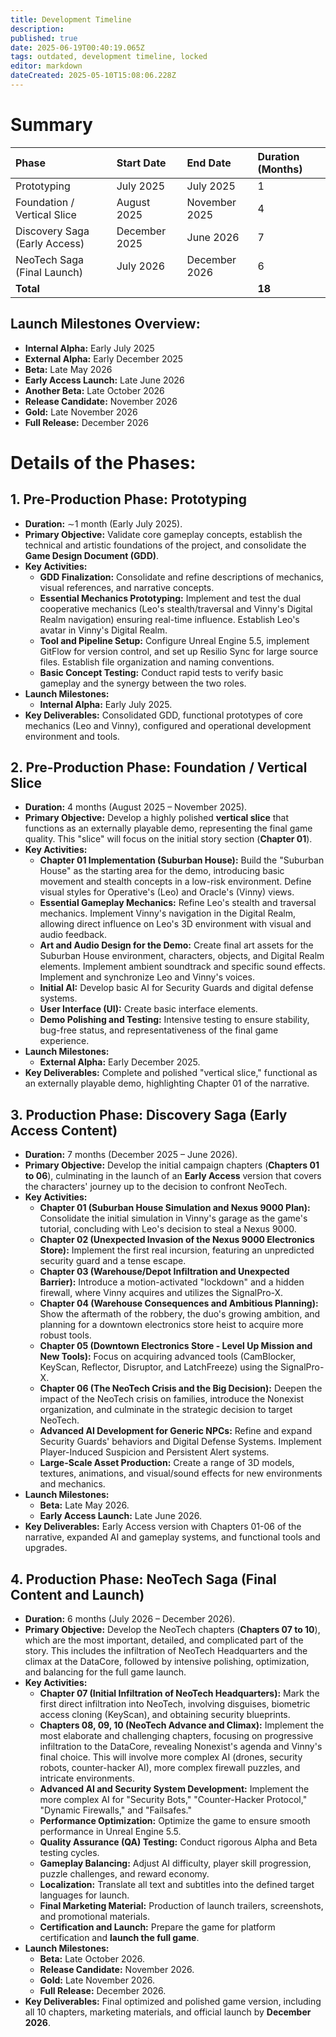 ```yaml
---
title: Development Timeline
description: 
published: true
date: 2025-06-19T00:40:19.065Z
tags: outdated, development timeline, locked
editor: markdown
dateCreated: 2025-05-10T15:08:06.228Z
---
```


# Summary

| Phase | Start Date | End Date | Duration (Months) |
| :-------------------------- | :------------- | :------------- | :---------------- |
| Prototyping | July 2025 | July 2025 | 1 |
| Foundation / Vertical Slice | August 2025 | November 2025 | 4 |
| Discovery Saga (Early Access) | December 2025 | June 2026 | 7 |
| NeoTech Saga (Final Launch) | July 2026 | December 2026 | 6 |
| **Total** | | | **18** |

## Launch Milestones Overview:

* **Internal Alpha:** Early July 2025
* **External Alpha:** Early December 2025
* **Beta:** Late May 2026
* **Early Access Launch:** Late June 2026
* **Another Beta:** Late October 2026
* **Release Candidate:** November 2026
* **Gold:** Late November 2026
* **Full Release:** December 2026

# Details of the Phases:

## 1. Pre-Production Phase: Prototyping

* **Duration:** $\sim$1 month (Early July 2025).
* **Primary Objective:** Validate core gameplay concepts, establish the technical and artistic foundations of the project, and consolidate the **Game Design Document (GDD)**.
* **Key Activities:**
    * **GDD Finalization:** Consolidate and refine descriptions of mechanics, visual references, and narrative concepts.
    * **Essential Mechanics Prototyping:** Implement and test the dual cooperative mechanics (Leo's stealth/traversal and Vinny's Digital Realm navigation) ensuring real-time influence. Establish Leo's avatar in Vinny's Digital Realm.
    * **Tool and Pipeline Setup:** Configure Unreal Engine 5.5, implement GitFlow for version control, and set up Resilio Sync for large source files. Establish file organization and naming conventions.
    * **Basic Concept Testing:** Conduct rapid tests to verify basic gameplay and the synergy between the two roles.
* **Launch Milestones:**
    * **Internal Alpha:** Early July 2025.
* **Key Deliverables:** Consolidated GDD, functional prototypes of core mechanics (Leo and Vinny), configured and operational development environment and tools.

## 2. Pre-Production Phase: Foundation / Vertical Slice

* **Duration:** 4 months (August 2025 – November 2025).
* **Primary Objective:** Develop a highly polished **vertical slice** that functions as an externally playable demo, representing the final game quality. This "slice" will focus on the initial story section (**Chapter 01**).
* **Key Activities:**
    * **Chapter 01 Implementation (Suburban House):** Build the "Suburban House" as the starting area for the demo, introducing basic movement and stealth concepts in a low-risk environment. Define visual styles for Operative's (Leo) and Oracle's (Vinny) views.
    * **Essential Gameplay Mechanics:** Refine Leo's stealth and traversal mechanics. Implement Vinny's navigation in the Digital Realm, allowing direct influence on Leo's 3D environment with visual and audio feedback.
    * **Art and Audio Design for the Demo:** Create final art assets for the Suburban House environment, characters, objects, and Digital Realm elements. Implement ambient soundtrack and specific sound effects. Implement and synchronize Leo and Vinny's voices.
    * **Initial AI:** Develop basic AI for Security Guards and digital defense systems.
    * **User Interface (UI):** Create basic interface elements.
    * **Demo Polishing and Testing:** Intensive testing to ensure stability, bug-free status, and representativeness of the final game experience.
* **Launch Milestones:**
    * **External Alpha:** Early December 2025.
* **Key Deliverables:** Complete and polished "vertical slice," functional as an externally playable demo, highlighting Chapter 01 of the narrative.

## 3. Production Phase: Discovery Saga (Early Access Content)

* **Duration:** 7 months (December 2025 – June 2026).
* **Primary Objective:** Develop the initial campaign chapters (**Chapters 01 to 06**), culminating in the launch of an **Early Access** version that covers the characters' journey up to the decision to confront NeoTech.
* **Key Activities:**
    * **Chapter 01 (Suburban House Simulation and Nexus 9000 Plan):** Consolidate the initial simulation in Vinny's garage as the game's tutorial, concluding with Leo's decision to steal a Nexus 9000.
    * **Chapter 02 (Unexpected Invasion of the Nexus 9000 Electronics Store):** Implement the first real incursion, featuring an unpredicted security guard and a tense escape.
    * **Chapter 03 (Warehouse/Depot Infiltration and Unexpected Barrier):** Introduce a motion-activated "lockdown" and a hidden firewall, where Vinny acquires and utilizes the SignalPro-X.
    * **Chapter 04 (Warehouse Consequences and Ambitious Planning):** Show the aftermath of the robbery, the duo's growing ambition, and planning for a downtown electronics store heist to acquire more robust tools.
    * **Chapter 05 (Downtown Electronics Store - Level Up Mission and New Tools):** Focus on acquiring advanced tools (CamBlocker, KeyScan, Reflector, Disruptor, and LatchFreeze) using the SignalPro-X.
    * **Chapter 06 (The NeoTech Crisis and the Big Decision):** Deepen the impact of the NeoTech crisis on families, introduce the Nonexist organization, and culminate in the strategic decision to target NeoTech.
    * **Advanced AI Development for Generic NPCs:** Refine and expand Security Guards' behaviors and Digital Defense Systems. Implement Player-Induced Suspicion and Persistent Alert systems.
    * **Large-Scale Asset Production:** Create a range of 3D models, textures, animations, and visual/sound effects for new environments and mechanics.
* **Launch Milestones:**
    * **Beta:** Late May 2026.
    * **Early Access Launch:** Late June 2026.
* **Key Deliverables:** Early Access version with Chapters 01-06 of the narrative, expanded AI and gameplay systems, and functional tools and upgrades.

## 4. Production Phase: NeoTech Saga (Final Content and Launch)

* **Duration:** 6 months (July 2026 – December 2026).
* **Primary Objective:** Develop the NeoTech chapters (**Chapters 07 to 10**), which are the most important, detailed, and complicated part of the story. This includes the infiltration of NeoTech Headquarters and the climax at the DataCore, followed by intensive polishing, optimization, and balancing for the full game launch.
* **Key Activities:**
    * **Chapter 07 (Initial Infiltration of NeoTech Headquarters):** Mark the first direct infiltration into NeoTech, involving disguises, biometric access cloning (KeyScan), and obtaining security blueprints.
    * **Chapters 08, 09, 10 (NeoTech Advance and Climax):** Implement the most elaborate and challenging chapters, focusing on progressive infiltration to the DataCore, revealing Nonexist's agenda and Vinny's final choice. This will involve more complex AI (drones, security robots, counter-hacker AI), more complex firewall puzzles, and intricate environments.
    * **Advanced AI and Security System Development:** Implement the more complex AI for "Security Bots," "Counter-Hacker Protocol," "Dynamic Firewalls," and "Failsafes."
    * **Performance Optimization:** Optimize the game to ensure smooth performance in Unreal Engine 5.5.
    * **Quality Assurance (QA) Testing:** Conduct rigorous Alpha and Beta testing cycles.
    * **Gameplay Balancing:** Adjust AI difficulty, player skill progression, puzzle challenges, and reward economy.
    * **Localization:** Translate all text and subtitles into the defined target languages for launch.
    * **Final Marketing Material:** Production of launch trailers, screenshots, and promotional materials.
    * **Certification and Launch:** Prepare the game for platform certification and **launch the full game**.
* **Launch Milestones:**
    * **Beta:** Late October 2026.
    * **Release Candidate:** November 2026.
    * **Gold:** Late November 2026.
    * **Full Release:** December 2026.
* **Key Deliverables:** Final optimized and polished game version, including all 10 chapters, marketing materials, and official launch by **December 2026**.